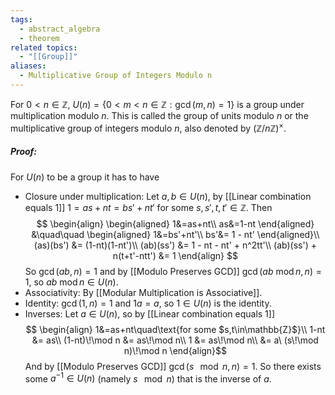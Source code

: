```yaml
---
tags:
  - abstract_algebra
  - theorem
related topics:
  - "[[Group]]"
aliases:
  - Multiplicative Group of Integers Modulo n
---
```

For $0<n\in \mathbb{Z}$, $U(n)=\{0<m<n\in\mathbb{Z}:\gcd(m,n)=1\}$ is a group under multiplication modulo $n$. This is called the group of units modulo $n$ or the multiplicative group of integers modulo $n$, also denoted by $(\mathbb{Z}/n\mathbb{Z})^\times$.
##### Proof:
For $U(n)$ to be a group it has to have
- Closure under multiplication:
	Let $a,b\in U(n)$, by [[Linear combination equals 1]]
	$1=as+nt=bs'+nt'$ for some $s,s',t,t'\in\mathbb{Z}$. Then$$
	\begin{align}
		\begin{aligned}
			1&=as+nt\\
			as&=1-nt
		\end{aligned}
		&\quad\quad
		\begin{aligned}
			1&=bs'+nt'\\
			bs'&= 1 - nt'
		\end{aligned}\\
		(as)(bs') &= (1-nt)(1-nt')\\
		(ab)(ss') &= 1 - nt - nt' + n^2tt'\\
		(ab)(ss') + n(t+t'-ntt') &= 1
	\end{align}
	$$So $\gcd(ab,n) = 1$ and by [[Modulo Preserves GCD]] $\gcd(ab\ \operatorname{mod} n,n) = 1$, so $ab \ \operatorname{mod} n \in U(n)$.
- Associativity:
	By [[Modular Multiplication is Associative]].
- Identity:
	$\gcd(1,n) = 1$ and $1a = a$, so $1\in U(n)$ is the identity.
- Inverses:
	Let $a\in U(n)$, so by [[Linear combination equals 1]]$$
	\begin{align}
		1&=as+nt\quad\text{for some $s,t\in\mathbb{Z}$}\\
		1-nt &= as\\
		(1-nt)\!\mod n &= as\!\mod n\\
		1 &= as\!\mod n\\
		&= a\ (s\!\mod n)\!\mod n
	\end{align}$$And by [[Modulo Preserves GCD]] $\gcd(s\!\!\mod n,n)=1$. So there exists some $a^{-1}\in U(n)$ (namely $s\!\!\mod n$) that is the inverse of $a$.
